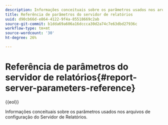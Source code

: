 ```yaml
---
description: Informações conceituais sobre os parâmetros usados nos arquivos de configuração do Servidor de Relatórios.
title: Referência de parâmetros do servidor de relatórios
uuid: d90cb66d-e864-4122-9f4a-85518669c2ab
source-git-commit: b1dda69a606a16dccca30d2a74c7e63dbd27936c
workflow-type: tm+mt
source-wordcount: '30'
ht-degree: 26%

---
```



# Referência de parâmetros do servidor de relatórios{#report-server-parameters-reference}

{{eol}}

Informações conceituais sobre os parâmetros usados nos arquivos de configuração do Servidor de Relatórios.


